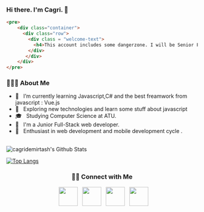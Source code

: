 ### Hi there. I'm Cagri. 👋

```html
<pre>
    <div class="container">
      <div class="row">
        <div class = "welcome-text">
          <h4>This account includes some dangerzone. I will be Senior Full-Stack Web Developer in the future... </h4>
        </div>
       </div>
    </div>
</pre>
```

<h3> 👨🏻‍💻 About Me </h3>

- 🔭 &nbsp; I’m currently learning Javascript,C# and the best freamwork from javascript : Vue.js 
- 🤔 &nbsp; Exploring new technologies and learn some stuff about javascript
- 🎓 &nbsp; Studying Computer Science at ATU.
- 💼 &nbsp; I'm a Junior Full-Stack web developer.
- 🌱 &nbsp; Enthusiast in web development and mobile development cycle .

<br>
<img align="center" src="https://github-readme-stats.vercel.app/api?username=cagridemirtash&include_all_commits=true&count_private=true&show_icons=true&line_height=20&title_color=7A7ADB&icon_color=2234AE&text_color=D3D3D3&bg_color=0,000000,130F40" alt="cagridemirtash's Github Stats">

[![Top Langs](https://github-readme-stats.vercel.app/api/top-langs/?username=cagridemirtash&layout=compact&text_color=daf7dc&bg_color=151515)](https://github.com/cagridemirtash/github-readme-stats)


<h3 align= "center"> 🤝🏻 Connect with Me </h3>

<p align="center">
&nbsp; <a href="https://twitter.com/cagridemirtash" target="_blank" rel="noopener noreferrer"><img src="https://img.icons8.com/plasticine/100/000000/twitter.png" width="50" /></a>  
&nbsp; <a href="https://www.instagram.com/cagridemirttas/" target="_blank" rel="noopener noreferrer"><img src="https://img.icons8.com/plasticine/100/000000/instagram-new.png" width="50" /></a>  
&nbsp; <a href="https://www.linkedin.com/in/cagdem/" target="_blank" rel="noopener noreferrer"><img src="https://img.icons8.com/plasticine/100/000000/linkedin.png" width="50" /></a>
&nbsp; <a href="mailto:cagridemirtash@gmail.com" target="_blank" rel="noopener noreferrer"><img src="https://img.icons8.com/plasticine/100/000000/gmail.png"  width="50" /></a>
</p>
